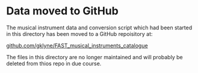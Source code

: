 # Data moved to GitHub

The musical instrument data and conversion script which had been started in this directory has been moved to a GitHub repoisitory at:

[github.com/gklyne/FAST_musical_instruments_catalogue](https://github.com/gklyne/FAST_musical_instruments_catalogue)

The files in this directory are no longer maintained and will probably be deleted from thios repo in due course.

